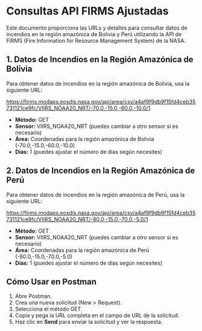 # Consultas API FIRMS Ajustadas

Este documento proporciona las URLs y detalles para consultar datos de incendios en la región amazónica de Bolivia y Perú utilizando la API de FIRMS (Fire Information for Resource Management System) de la NASA.

## 1. Datos de Incendios en la Región Amazónica de Bolivia

Para obtener datos de incendios en la región amazónica de Bolivia, usa la siguiente URL:

https://firms.modaps.eosdis.nasa.gov/api/area/csv/a4af9f9db9f15fd4ceb35731121ce9fc/VIIRS_NOAA20_NRT/-70.0,-15.0,-60.0,-10.0/1


- **Método:** GET
- **Sensor:** VIIRS_NOAA20_NRT (puedes cambiar a otro sensor si es necesario)
- **Área:** Coordenadas para la región amazónica de Bolivia (-70.0,-15.0,-60.0,-10.0)
- **Días:** 1 (puedes ajustar el número de días según necesites)

## 2. Datos de Incendios en la Región Amazónica de Perú

Para obtener datos de incendios en la región amazónica de Perú, usa la siguiente URL:

https://firms.modaps.eosdis.nasa.gov/api/area/csv/a4af9f9db9f15fd4ceb35731121ce9fc/VIIRS_NOAA20_NRT/-80.0,-15.0,-70.0,-5.0/1


- **Método:** GET
- **Sensor:** VIIRS_NOAA20_NRT (puedes cambiar a otro sensor si es necesario)
- **Área:** Coordenadas para la región amazónica de Perú (-80.0,-15.0,-70.0,-5.0)
- **Días:** 1 (puedes ajustar el número de días según necesites)

## Cómo Usar en Postman

1. Abre Postman.
2. Crea una nueva solicitud (New > Request).
3. Selecciona el método GET.
4. Copia y pega la URL completa en el campo de URL de la solicitud.
5. Haz clic en **Send** para enviar la solicitud y ver la respuesta.